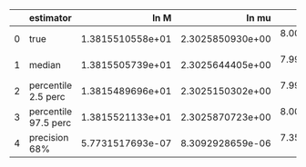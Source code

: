 |    | estimator            |             ln M |            ln mu |                a |               p0 |               e0 |               DL |         costhetaS |             phiS |        costhetaK |             phiK |       Phivarphi0 |            Phir0 |           Lambda |
|---:|:---------------------|-----------------:|-----------------:|-----------------:|-----------------:|-----------------:|-----------------:|------------------:|-----------------:|-----------------:|-----------------:|-----------------:|-----------------:|-----------------:|
|  0 | true                 | 1.3815510558e+01 | 2.3025850930e+00 | 8.0000000000e-01 | 8.7192047650e+00 | 4.0000000000e-01 | 8.1333408805e-01 |  6.1232339957e-17 | 3.1415926536e+00 | 7.0710678119e-01 | 1.0471975512e+00 | 1.0471975512e+00 | 3.1415926536e+00 | 0.0000000000e+00 |
|  1 | median               | 1.3815505739e+01 | 2.3025644405e+00 | 7.9999576405e-01 | 8.7192411961e+00 | 3.9999878560e-01 | 8.1785710588e-01 |  2.4164054953e-03 | 3.1405351989e+00 | 7.0532433940e-01 | 1.0411486106e+00 | 1.0767392346e+00 | 3.1085994499e+00 | 6.8666586204e-05 |
|  2 | percentile 2.5 perc  | 1.3815489696e+01 | 2.3025150302e+00 | 7.9998359104e-01 | 8.7191648854e+00 | 3.9999411198e-01 | 7.7039057892e-01 | -4.3814446632e-02 | 3.1326009057e+00 | 6.6994055865e-01 | 9.6284259725e-01 | 9.4477729001e-01 | 2.9993315947e+00 | 3.2447837056e-06 |
|  3 | percentile 97.5 perc | 1.3815521133e+01 | 2.3025870723e+00 | 8.0000678715e-01 | 8.7193338816e+00 | 4.0000336575e-01 | 8.7720511260e-01 |  4.7672868566e-02 | 3.1483850666e+00 | 7.3850455121e-01 | 1.1131231866e+00 | 1.2133066340e+00 | 3.2102005106e+00 | 2.3461098999e-04 |
|  4 | precision 68%        | 5.7731517693e-07 | 8.3092928659e-06 | 7.3586641587e-06 | 4.9341178066e-06 | 5.8949949537e-06 | 3.3238359509e-02 |  1.2128581792e+01 | 1.2806209286e-03 | 2.4802301783e-02 | 3.6991955815e-02 | 6.4173353547e-02 | 1.7229196745e-02 | 7.6683325128e-01 |